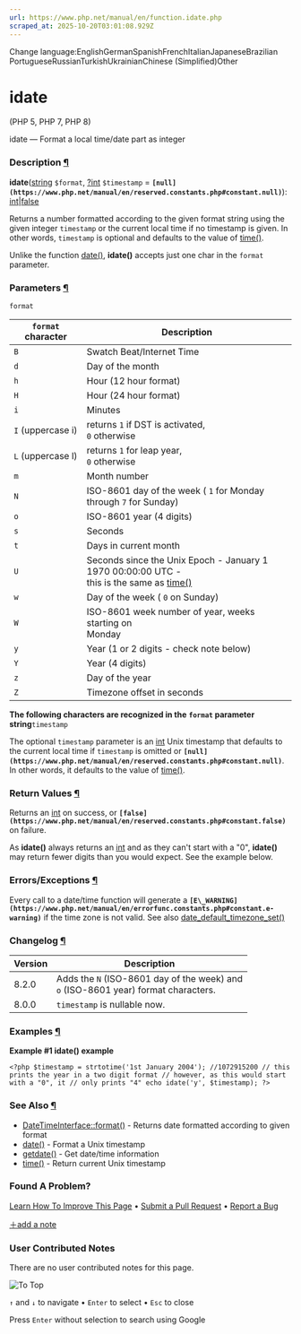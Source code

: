 ```yaml
---
url: https://www.php.net/manual/en/function.idate.php
scraped_at: 2025-10-20T03:01:08.929Z
---
```


Change language:EnglishGermanSpanishFrenchItalianJapaneseBrazilian PortugueseRussianTurkishUkrainianChinese (Simplified)Other

# idate

(PHP 5, PHP 7, PHP 8)

idate — Format a local time/date part as integer

### Description [¶](https://www.php.net/manual/en/function.idate.php\#refsect1-function.idate-description)

**idate**([string](https://www.php.net/manual/en/language.types.string.php) `$format`, [?](https://www.php.net/manual/en/language.types.null.php)[int](https://www.php.net/manual/en/language.types.integer.php) `$timestamp` = **`[null](https://www.php.net/manual/en/reserved.constants.php#constant.null)`**): [int](https://www.php.net/manual/en/language.types.integer.php)\|[false](https://www.php.net/manual/en/language.types.singleton.php)

Returns a number formatted according to the given format string using the
given integer `timestamp` or the current local time
if no timestamp is given. In other words, `timestamp`
is optional and defaults to the value of [time()](https://www.php.net/manual/en/function.time.php).


Unlike the function [date()](https://www.php.net/manual/en/function.date.php), **idate()**
accepts just one char in the `format` parameter.


### Parameters [¶](https://www.php.net/manual/en/function.idate.php\#refsect1-function.idate-parameters)

`format`

| `format` character | Description |
| --- | --- |
| `B` | Swatch Beat/Internet Time |
| `d` | Day of the month |
| `h` | Hour (12 hour format) |
| `H` | Hour (24 hour format) |
| `i` | Minutes |
| `I` (uppercase i) | returns `1` if DST is activated,<br> `0` otherwise |
| `L` (uppercase l) | returns `1` for leap year,<br> `0` otherwise |
| `m` | Month number |
| `N` | ISO-8601 day of the week ( `1` for Monday<br> through `7` for Sunday) |
| `o` | ISO-8601 year (4 digits) |
| `s` | Seconds |
| `t` | Days in current month |
| `U` | Seconds since the Unix Epoch - January 1 1970 00:00:00 UTC -<br> this is the same as [time()](https://www.php.net/manual/en/function.time.php) |
| `w` | Day of the week ( `0` on Sunday) |
| `W` | ISO-8601 week number of year, weeks starting on<br> Monday |
| `y` | Year (1 or 2 digits - check note below) |
| `Y` | Year (4 digits) |
| `z` | Day of the year |
| `Z` | Timezone offset in seconds |

**The following characters are recognized in the**
**`format` parameter string**`timestamp`

The optional `timestamp` parameter is an
[int](https://www.php.net/manual/en/language.types.integer.php) Unix timestamp that defaults to the current
local time if `timestamp` is omitted or **`[null](https://www.php.net/manual/en/reserved.constants.php#constant.null)`**. In other
words, it defaults to the value of [time()](https://www.php.net/manual/en/function.time.php).

### Return Values [¶](https://www.php.net/manual/en/function.idate.php\#refsect1-function.idate-returnvalues)

Returns an [int](https://www.php.net/manual/en/language.types.integer.php) on success, or **`[false](https://www.php.net/manual/en/reserved.constants.php#constant.false)`** on failure.


As **idate()** always returns an [int](https://www.php.net/manual/en/language.types.integer.php) and
as they can't start with a "0", **idate()** may return
fewer digits than you would expect. See the example below.


### Errors/Exceptions [¶](https://www.php.net/manual/en/function.idate.php\#refsect1-function.idate-errors)

Every call to a date/time function will generate a **`[E\_WARNING](https://www.php.net/manual/en/errorfunc.constants.php#constant.e-warning)`**
if the time zone is not valid. See also [date\_default\_timezone\_set()](https://www.php.net/manual/en/function.date-default-timezone-set.php)

### Changelog [¶](https://www.php.net/manual/en/function.idate.php\#refsect1-function.idate-changelog)

| Version | Description |
| --- | --- |
| 8.2.0 | Adds the `N` (ISO-8601 day of the week) and<br> `o` (ISO-8601 year) format characters. |
| 8.0.0 | `timestamp` is nullable now. |

### Examples [¶](https://www.php.net/manual/en/function.idate.php\#refsect1-function.idate-examples)

**Example #1 **idate()** example**

`<?php
$timestamp = strtotime('1st January 2004'); //1072915200
// this prints the year in a two digit format
// however, as this would start with a "0", it
// only prints "4"
echo idate('y', $timestamp);
?>`

### See Also [¶](https://www.php.net/manual/en/function.idate.php\#refsect1-function.idate-seealso)

- [DateTimeInterface::format()](https://www.php.net/manual/en/datetime.format.php) \- Returns date formatted according to given format
- [date()](https://www.php.net/manual/en/function.date.php) \- Format a Unix timestamp
- [getdate()](https://www.php.net/manual/en/function.getdate.php) \- Get date/time information
- [time()](https://www.php.net/manual/en/function.time.php) \- Return current Unix timestamp

### Found A Problem?

[Learn How To Improve This Page](https://github.com/php/doc-base/blob/master/README.md "This will take you to our contribution guidelines on GitHub")
•
[Submit a Pull Request](https://github.com/php/doc-en/blob/master/reference/datetime/functions/idate.xml)
•
[Report a Bug](https://github.com/php/doc-en/issues/new?body=From%20manual%20page:%20https:%2F%2Fphp.net%2Ffunction.idate%0A%0A---)

[＋add a note](https://www.php.net/manual/add-note.php?sect=function.idate&repo=en&redirect=https://www.php.net/manual/en/function.idate.php)

### User Contributed Notes

There are no user contributed notes for this page.

![To Top](https://www.php.net/images/to-top@2x.png)

`↑` and `↓` to navigate •
`Enter` to select •
`Esc` to close


Press `Enter` without
selection to search using Google